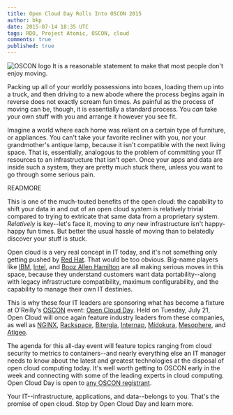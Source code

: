 ```yaml
---
title: Open Cloud Day Rolls Into OSCON 2015
author: bkp
date: 2015-07-14 18:35 UTC
tags: RDO, Project Atomic, OSCON, cloud
comments: true
published: true
---
```

![OSCON logo](blog/oscon-logo.jpg) It is a reasonable statement to make that most people don't enjoy moving. 

Packing up all of your worldly possessions into boxes, loading them up into a truck, and then driving to a new abode where the process begins again in reverse does not exactly scream fun times. As painful as the process of moving can be, though, it is essentially a standard process. You _can_ take your own stuff with you and arrange it however you see fit. 

Imagine a world where each home was reliant on a certain type of furniture, or appliances. You can't take your favorite recliner with you, nor your grandmother's antique lamp, because it isn't compatible with the next living space. That is, essentially, analogous to the problem of committing your IT resources to an infrastructure that isn't open. Once your apps and data are inside such a system, they are pretty much stuck there, unless you want to go through some serious pain.

READMORE

This is one of the much-touted benefits of the open cloud: the capability to shift your data in and out of an open cloud system is relatively trivial compared to trying to extricate that same data from a proprietary system. _Relatively_ is key--let's face it, moving to _any_ new infrastructure isn't happy-happy fun times. But better the usual hassle of moving than to belatedly discover your stuff is stuck.

Open cloud is a very real concept in IT today, and it's not something only getting pushed by [Red Hat](http://www.redhat.com/en/resources/why-future-cloud-open). That would be too obvious. Big-name players like [IBM](http://www.ibm.com/cloud-computing/us/en/open-cloud.html), [Intel](https://software.intel.com/en-us/articles/open-source-openstack), and [Booz Allen Hamilton](http://www.boozallen.com/consulting/management-consulting/operational-efficiency/cloud-service-brokering) are all making serious moves in this space, because they understand customers want data portability--along with legacy infrastructure compatibility, maximum configurability, and the capability to manage their own IT destinies.

This is why these four IT leaders are sponsoring what has become a fixture at O'Reilly's [OSCON](http://www.oscon.com/) event: [Open Cloud Day](http://www.oscon.com/open-source-2015/public/content/open-cloud-day). Held on Tuesday, July 21, Open Cloud will once again feature industry leaders from these companies, as well as [NGINX](http://nginx.org/), [Rackspace](http://www.rackspace.com/), [Bitergia](http://bitergia.com/), [Internap](http://www.internap.com/), [Midokura](http://www.internap.com/), [Mesophere](http://mesosphere.com), and [Atigeo](http://atigeo.com/).

The agenda for this all-day event will feature topics ranging from cloud security to metrics to containers--and nearly everything else an IT manager needs to know about the latest and greatest technologies at the disposal of open cloud computing today. It's well worth getting to OSCON early in the week and connecting with some of the leading experts in cloud computing. Open Cloud Day is open to [any OSCON registrant](https://en.oreilly.com/open-source-2015/public/register).

Your IT--infrastructure, applications, and data--belongs to you. That's the promise of open cloud. Stop by Open Cloud Day and learn more.

